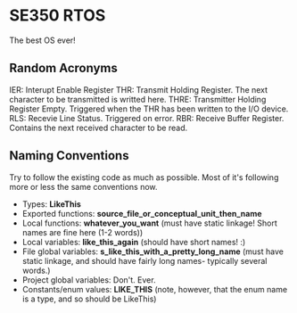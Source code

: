 SE350 RTOS
==========

The best OS ever!

Random Acronyms
---------------

IER: Interupt Enable Register
THR: Transmit Holding Register. The next character to be transmitted is writted here.
THRE: Transmitter Holding Register Empty. Triggered when the THR has been written to the I/O device.
RLS: Recevie Line Status. Triggered on error.
RBR: Receive Buffer Register. Contains the next received character to be read.


Naming Conventions
------------------

Try to follow the existing code as much as possible. Most of it's following
more or less the same conventions now.

 - Types: **LikeThis**
 - Exported functions: **source_file_or_conceptual_unit_then_name**
 - Local functions: **whatever_you_want** (must have static linkage! Short names are fine here (1-2 words))
 - Local variables: **like_this_again** (should have short names! :)
 - File global variables: **s_like_this_with_a_pretty_long_name** (must have static linkage, and should have fairly long names- typically several words.)
 - Project global variables: Don't. Ever.
 - Constants/enum values: **LIKE_THIS** (note, however, that the enum name is a type, and so should be LikeThis)

